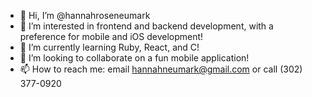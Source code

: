 - 👋 Hi, I’m @hannahroseneumark
- 👀 I’m interested in frontend and backend development, with a preference for mobile and iOS development!
- 🌱 I’m currently learning Ruby, React, and C!
- 💞️ I’m looking to collaborate on a fun mobile application!
- 📫 How to reach me: email hannahneumark@gmail.com or call (302) 377-0920

<!---
hannahroseneumark/hannahroseneumark is a ✨ special ✨ repository because its `README.md` (this file) appears on your GitHub profile.
You can click the Preview link to take a look at your changes.
--->
